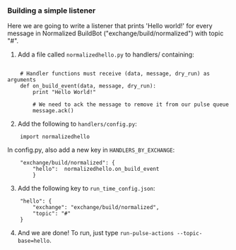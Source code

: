 ### Building a simple listener

Here we are going to write a listener that prints 'Hello world!' for every message in Normalized BuildBot ("exchange/build/normalized") with topic "#".

1) Add a file called `normalizedhello.py` to handlers/ containing:
```

    # Handler functions must receive (data, message, dry_run) as arguments
    def on_build_event(data, message, dry_run):
        print "Hello World!"

        # We need to ack the message to remove it from our pulse queue
        message.ack()
```
2) Add the following to `handlers/config.py`:
```
    import normalizedhello
```

In config.py, also add a new key in `HANDLERS_BY_EXCHANGE`:

```
    "exchange/build/normalized": {
        "hello":  normalizedhello.on_build_event
        }
```

3) Add the following key to `run_time_config.json`:
```
    "hello": {
        "exchange": "exchange/build/normalized",
        "topic": "#"
    }
```

4) And we are done! To run, just type `run-pulse-actions --topic-base=hello`.
